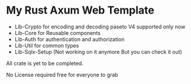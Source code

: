 # My Rust Axum Web Template

-   Lib-Crypto for encoding and decoding paseto V4 supported only now
-   Lib-Core for Reusable components
-   Lib-Auth for authentication and authorization
-   Lib-Util for common types
-   Lib-Sqlx-Setup (Not working on it anymore But you can check it out)

All crate is yet to be completed.

No License required free for everyone to grab
